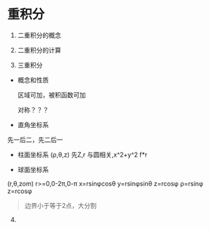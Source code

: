 # 重积分

1. 二重积分的概念

2. 二重积分的计算

3. 三重积分

 - 概念和性质

    区域可加，被积函数可加

    对称？？？

 - 直角坐标系

 先一后二，先二后一

 - 柱面坐标系
    (&rho;,&theta;,z)
   先Z,r
   与圆相关,x^2+y^2
   f*r

 - 球面坐标系

  (r,&theta;,zom)
  r>=0,0-2&pi;,0-&pi;
  x=rsin&phi;cos&theta;
  y=rsin&phi;sin&theta;
  z=rcos&phi;
  &rho;=rsin&phi;
  z=rcos&phi;


 >边界小于等于2点，大分割

4.  

